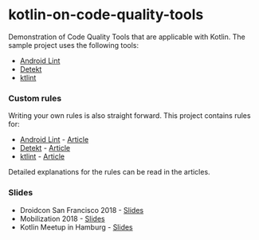 # kotlin-on-code-quality-tools

Demonstration of Code Quality Tools that are applicable with Kotlin. The sample project uses the following tools:

- [Android Lint](https://developer.android.com/studio/write/lint)
- [Detekt](https://github.com/arturbosch/detekt)
- [ktlint](https://github.com/shyiko/ktlint)

### Custom rules

Writing your own rules is also straight forward. This project contains rules for:

- [Android Lint](custom-android-lint-rules) - [Article](https://medium.com/@vanniktech/writing-your-first-lint-check-39ad0e90b9e6)
- [Detekt](custom-detekt-rules) - [Article](https://medium.com/@vanniktech/writing-your-first-detekt-rule-ee940e56428d)
- [ktlint](custom-ktlint-rules) - [Article](https://medium.com/@vanniktech/writing-your-first-ktlint-rule-5a1707f4ca5b)

Detailed explanations for the rules can be read in the articles.

### Slides

- Droidcon San Francisco 2018 - [Slides](https://docs.google.com/presentation/d/1gqXeoHpQIu2V-BYdc3lfOBszYHmMj2dFEb3vOivKsfA/edit?usp=sharing)
- Mobilization 2018 - [Slides](https://docs.google.com/presentation/d/1sUoQCRHTR01JfaS67Qkd7K1rdRLOhO6QGCelZZwxOKs/edit?usp=sharing)
- Kotlin Meetup in Hamburg - [Slides](https://docs.google.com/presentation/d/1uAS2D1aF1euFmKCgq_IyFX0c2Ph1xE9fuGEPQpfs01E/edit?usp=sharing)